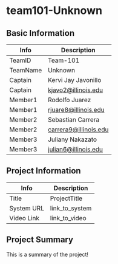 # team101-Unknown

## Basic Information

|   Info      |        Description     |
| ----------- | ---------------------- |
| TeamID      |        Team-101        |
| TeamName    |         Unknown        |
| Captain     |  Kervi Jay Javonillo   |
| Captain     |  kjavo2@illinois.edu   |
| Member1     |     Rodolfo Juarez     |
| Member1     |   rjuare8@illinois.edu |
| Member2     |   Sebastian Carrera    |
| Member2     |  carrera9@illinois.edu |
| Member3     |     Juliany Nakazato   |
| Member3     |  julian6@illinois.edu  |

## Project Information

|   Info      |        Description     |
| ----------- | ---------------------- |
|   Title     |       ProjectTitle     |
| System URL  |      link_to_system    |
| Video Link  |      link_to_video     |

## Project Summary

This is a summary of the project!
